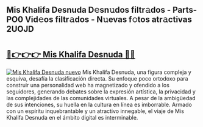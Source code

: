 ## Mis Khalifa Desnuda D𝚎sn𝚞dos filtr𝚊dos - Parts-PO0 Vid𝚎os filtr𝚊dos - N𝚞evas f𝚘tos atr𝚊ctivas 2UOJD

# <h2><a href="http://mb5i51.tromn.icu/?c=Mis+Khalifa+Desnuda">🔗👉👉👉 Mis Khalifa Desnuda 🔗🔗</a></h2>

[![Mis Khalifa Desnuda nuevo](https://i.imgur.com/pEAQMta.gif)](http://mb5i51.tromn.icu/?c=Mis+Khalifa+Desnuda)
Mis Khalifa Desnuda, una figura compleja y esquiva, desafía la clasificación directa. Su enfoque poco ortodoxo para construir una personalidad web ha magnetizado y ofendido a los seguidores, generando debates sobre la expresión artística, la privacidad y las complejidades de las comunidades virtuales. A pesar de la ambigüedad de sus intenciones, su huella en la cultura en línea es imborrable. Armado con un espíritu inquebrantable y un atractivo innegable, el viaje de Mis Khalifa Desnuda en el ámbito digital es interminable.
